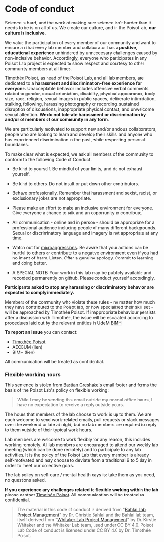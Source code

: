 # Code of conduct

Science is hard, and the work of making sure science isn't harder than it needs to be is on all of us. We create our culture, and in the Poisot lab, **our culture is inclusive**.

We value the participation of every member of our community and want to ensure an that every lab member and collaborator has a **positive, educational experience** unhindered by unneccesary challenges caused by non-inclusive behavior. Accordingly, everyone who participates in any Poisot Lab project is expected to show respect and courtesy to other community members at all times.

Timothée Poisot, as head of the Poisot Lab, and all lab members, are dedicated to a **harassment and discrimination-free experience for everyone.** Unacceptable behavior includes offensive verbal comments related to gender, sexual orientation, disability, physical appearance, body size, race, religion, sexual images in public spaces, deliberate intimidation, stalking, following, harassing photography or recording, sustained disruption of discussions, inappropriate physical contact, and unwelcome sexual attention. **We do not tolerate harassment or discrimination by and/or of members of our community in any form**.

We are particularly motivated to support new and/or anxious collaborators, people who are looking to learn and develop their skills, and anyone who has experienced discrimination in the past, while respecting personal boundaries.

To make clear what is expected, we ask all members of the community to conform to the following Code of Conduct.

* Be kind to yourself. Be mindful of your limits, and do not exhaust yourself.

* Be kind to others. Do not insult or put down other contributors.

* Behave professionally. Remember that harassment and sexist, racist, or exclusionary jokes are not appropriate.

* Please make an effort to make an inclusive environment for everyone. Give everyone a chance to talk and an opportunity to contribute.

* All communication - online and in person - should be appropriate for a professional audience including people of many different backgrounds. Sexual or discriminatory language and imagery is not appropriate at any time.

* Watch out for [microaggressions](https://en.wikipedia.org/wiki/Microaggression). Be aware that your actions can be hurtful to others or contribute to a negative environment even if you had no intent of harm. Listen. Offer a genuine apology. Commit to learning and doing better.

* A SPECIAL NOTE: Your work in this lab may be publicly available and recorded permanently on github. Please conduct yourself accordingly.

**Participants asked to stop any harassing or discriminatory behavior are expected to comply immediately.**

Members of the community who violate these rules - no matter how much they have contributed to the Poisot lab, or how specialised their skill set - will be approached by Timothée Poisot. If inappropriate behaviour persists after a discussion with Timothée, the issue will be escalated according to procedures laid out by the relevant entities in UdeM [BIMH](lienBIMH)

**To report an issue** you can contact:
- [Timothée Poisot](mailto:timothee.poisot@umontreal.ca)
- AÉCBUM (lien)
- BIMH (lien)

All communication will be treated as confidential.

### Flexible working hours

This sentence is stolen from [Bastian Greshake's](https://github.com/gedankenstuecke) email footer and forms the basis of the Poisot Lab's policy on flexible working:

> While I may be sending this email outside my normal office hours, I have no expectation to receive a reply outside yours.

The hours that members of the lab choose to work is up to them. We are each welcome to send work-related emails, pull requests or slack messages over the weekend or late at night, but no lab members are required to reply to them outside of their typical work hours.

Lab members are welcome to work flexibly for any reason, this includes working remotely. All lab members are encouraged to attend our weekly lab meeting (which can be done remotely) and to participate to any lab activities. It is the policy of the Poisot Lab that every member is already self-motivated and may choose to deviate from a traditional 9 to 5 day in order to meet our collective goals.

The lab policy on self-care / mental health days is: take them as you need, no questions asked.

**If you experience any challenges related to flexible working within the lab** please contact [Timothée Poisot](mailto:timothee.poisot@umontreal.ca). All communication will be treated as confidential.

> The material in this code of conduct is derived from "[Bahlai Lab Project Management](https://github.com/BahlaiLab/Policies/blob/master/Code_of_conduct.md)" by Dr. Christie Bahlai and the Bahlai lab team, itself derived from "[Whitaker Lab Project Management](https://github.com/WhitakerLab/WhitakerLabProjectManagement)" by Dr. Kirstie Whitaker and the Whitaker Lab team, used under CC BY 4.0. Poisot Lab Code of conduct is licensed under CC BY 4.0 by Dr. Timothée Poisot.
